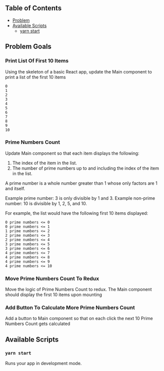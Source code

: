 ## Table of Contents

* [Problem](#problem)
* [Available Scripts](#available-scripts)
  * [yarn start](#yarn-start)

## Problem Goals

### Print List Of First 10 Items
Using the skeleton of a basic React app, update the Main component to print a list of the first 10 items

```
0
1
2
3
4
5
6
7
8
9
10
```

### Prime Numbers Count
Update Main component so that each item displays the following:
1) The index of the item in the list.
2) The number of prime numbers up to and including the index of the item in the list.

A prime number is a whole number greater than 1 whose only factors are 1 and itself.

Example prime number: 3 is only divisible by 1 and 3.
Example non-prime number: 10 is divisible by 1, 2, 5, and 10.

For example, the list would have the following first 10 items displayed:

```
0 prime numbers <= 0
0 prime numbers <= 1
1 prime numbers <= 2
2 prime numbers <= 3
2 prime numbers <= 4
3 prime numbers <= 5
3 prime numbers <= 6
4 prime numbers <= 7
4 prime numbers <= 8
4 prime numbers <= 9
4 prime numbers <= 10
```

### Move Prime Numbers Count To Redux
Move the logic of Prime Numbers Count to redux. The Main component should display the first 10 items upon mounting

### Add Button To Calculate More Prime Numbers Count
Add a button to Main component so that on each click the next 10 Prime Numbers Count gets calculated

## Available Scripts

### `yarn start`

Runs your app in development mode.
